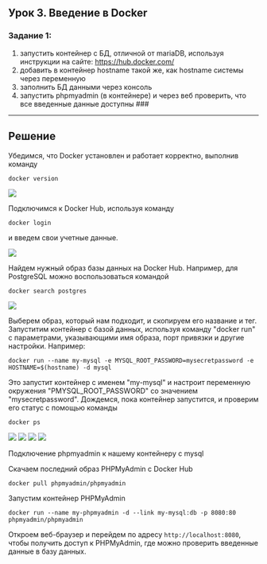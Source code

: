 ## Урок 3.  Введение в Docker ##

### Задание 1:
1) запустить контейнер с БД, отличной от mariaDB, используя инструкции на сайте: https://hub.docker.com/ 
2) добавить в контейнер hostname такой же, как hostname системы через переменную
3) заполнить БД данными через консоль
4) запустить phpmyadmin (в контейнере) и через веб проверить, что все введенные данные доступны ###
***


## Решение

Убедимся, что Docker установлен и работает корректно, выполнив команду 

```docker version```

![](1.png)

Подключимся к Docker Hub, используя команду 

```docker login``` 

и введем свои учетные данные.

![](2.png)


Найдем нужный образ базы данных на Docker Hub. Например, для PostgreSQL можно воспользоваться командой 

```docker search postgres```

![](3.png)

Выберем образ, который нам подходит, и скопируем его название и тег. Запуститим контейнер с базой данных, используя команду "docker run" с параметрами, указывающими имя образа, порт привязки и другие настройки. Например:

```docker run --name my-mysql -e MYSQL_ROOT_PASSWORD=mysecretpassword -e HOSTNAME=$(hostname) -d mysql```

Это запустит контейнер с именем "my-mysql" и настроит переменную окружения "PMYSQL_ROOT_PASSWORD" со значением "mysecretpassword". 
Дождемся, пока контейнер запустится, и проверим его статус с помощью команды 

```docker ps```

![](4.png)
![](5.png)
![](6.png)
![](7.png)

Подключение phpmyadmin к нашему контейнеру с mysql

Скачаем последний образ PHPMyAdmin с Docker Hub

```docker pull phpmyadmin/phpmyadmin```

Запустим контейнер PHPMyAdmin

```docker run --name my-phpmyadmin -d --link my-mysql:db -p 8080:80 phpmyadmin/phpmyadmin```

Откроем веб-браузер и перейдем по адресу `http://localhost:8080`, чтобы получить доступ к PHPMyAdmin, где можно проверить введенные данные в базу данных.








